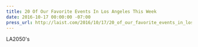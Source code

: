 ```yaml
---
title: 20 Of Our Favorite Events In Los Angeles This Week
date: 2016-10-17 00:00:00 -07:00
press_url: http://laist.com/2016/10/17/20_of_our_favorite_events_in_los_an_48.php
---
```


LA2050's
